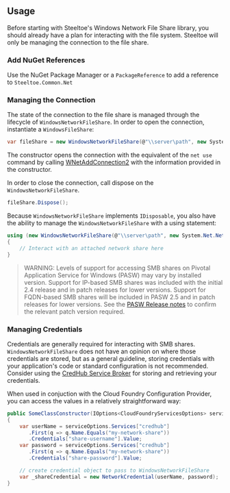 ## Usage

Before starting with Steeltoe's Windows Network File Share library, you should already have a plan for interacting with the file system. Steeltoe will only be managing the connection to the file share.

### Add NuGet References

Use the NuGet Package Manager or a `PackageReference` to add a reference to `Steeltoe.Common.Net`

### Managing the Connection

The state of the connection to the file share is managed through the lifecycle of `WindowsNetworkFileShare`. In order to open the connection, instantiate a `WindowsFileShare`:

```csharp
var fileShare = new WindowsNetworkFileShare(@"\\server\path", new System.Net.NetworkCredential("username", "password"));
```

The constructor opens the connection with the equivalent of the `net use` command by calling [WNetAddConnection2](https://docs.microsoft.com/windows/desktop/api/winnetwk/nf-winnetwk-wnetaddconnection2a) with the information provided in the constructor.

In order to close the connection, call dispose on the `WindowsNetworkFileShare`.

```csharp
fileShare.Dispose();
```

Because `WindowsNetworkFileShare` implements `IDisposable`, you also have the ability to manage the `WindowsNetworkFileShare` with a using statement:

```csharp
using (new WindowsNetworkFileShare(@"\\server\path", new System.Net.NetworkCredential("username", "password")))
{
    // Interact with an attached network share here
}
```

>WARNING: Levels of support for accessing SMB shares on Pivotal Application Service for Windows (PASW) may vary by installed version. Support for IP-based SMB shares was included with the initial 2.4 release and in patch releases for lower versions. Support for FQDN-based SMB shares will be included in PASW 2.5 and in patch releases for lower versions. See the [PASW Release notes](https://docs.pivotal.io/pivotalcf/2-4/pcf-release-notes/windows-rn.html) to confirm the relevant patch version required.

### Managing Credentials

Credentials are generally required for interacting with SMB shares. `WindowsNetworkFileShare` does not have an opinion on where those credentials are stored, but as a general guideline, storing credentials with your application's code or standard configuration is not recommended. Consider using the [CredHub Service Broker](https://docs.pivotal.io/credhub-service-broker/) for storing and retrieving your credentials.

When used in conjuction with the Cloud Foundry Configuration Provider, you can access the values in a relatively straightforward way:

```csharp
public SomeClassConstructor(IOptions<CloudFoundryServicesOptions> serviceOptions)
{
    var userName = serviceOptions.Services["credhub"]
       .First(q => q.Name.Equals("my-network-share"))
       .Credentials["share-username"].Value;
    var password = serviceOptions.Services["credhub"]
       .First(q => q.Name.Equals("my-network-share"))
       .Credentials["share-password"].Value;

    // create credential object to pass to WindowsNetworkFileShare
    var _shareCredential = new NetworkCredential(userName, password);
}
```